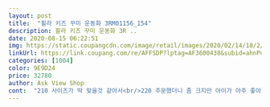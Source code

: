 ```yaml
---
layout: post 
title:  "휠라 키즈 꾸미 운동화 3RM01156_154" 
description: 휠라 키즈 꾸미 운동화 3R ..
date: 2020-08-15 06:22:51 
img: https://static.coupangcdn.com/image/retail/images/2020/02/14/18/2/cd9114a7-8366-4a0a-9e95-cae4ceb236a7.jpg 
linkUrl: https://link.coupang.com/re/AFFSDP?lptag=AF3600438&subid=ahnPublicAsk&pageKey=1343370901&itemId=2370803329&vendorItemId=70270151451&traceid=V0-113-a5ed44b3c07c5751 
categories: [1004] 
color: 9E9D24 
price: 32780 
author: Ask View Shop 
cont:  "210 사이즈가 딱 맞을것 같아서<br/>220 주문했더니 좀 크지만 아이가 아주 좋아합니다<br/>♡요거 190사이즈 재입고알람 설정해<br/>가볍구요.<br/> 높이도 넉넉해서<br/>나 까짐이 심한데 아이는 너무 좋아해요<br/>놓고 한달 넘게 기다린것 같아요 색상<br/>때문에 때타고 앞코까짐 있지만 저희딸<br/>또 신기고 싶어서 두사이즈 업해서 주<br/>래미한테 잘어울리니 만족하며 신기네요<br/>만 쿠팡이 젤 저렴하네요 만족합니다<br/>문했어요 색상이 밝아서 그런지 때탐이<br/>발볼 넓고, 발등 높은 아이한테도<br/>배송 잘 되었구요.<br/>신발도 좋아요.<br/><br/>사진보다 실물이 더 좋습니다.<br/><br/>신고 나가면 예쁘단 얘기도 많이 듣구요<br/>신발 자체가 잘 늘어나는 재질이고<br/>신을듯 합니다 그리고 치수가 반사이즈<br/>있을때 구매했네요 몇천원 더 주긴했지<br/>재구매 의사 있습니다.<br/><br/>정도 작게 나와서 딱 한 해용인데 사이즈<br/>지금 170신는 5세여아 190으로 주문<br/>지금 잘 신고 있는 운동화인데 내년에<br/>편안할 것 같습니다.<br/><br/>하니 넉넉하게 맞아서 내년까지 충분히<br/>현재 190사이즈 신는데, 발이 금방 크길래 200사이즈 주문했는데 너무 크지도 않고 넉넉하게 잘 맞아요.<br/> 운동화 재질이 말랑말랑 부드러워서 편하게 잘 신더라고요.<br/> 발 볼도 큰 편인데 아프지 않데요.<br/> 그리고 이 운동화가 사진빨이 안받더라고요.<br/> 사진에서 보는것보다 더 이뻐요.<br/> 가격도 맘에 들고, 배송도 와우배송으로 바로 다음날 아침 받았어요.<br/> 원래 리뷰 안쓰는데 너무 맘에 들어서 사진까지 찍어서 올립니다 ㅋ<br/>" 
---
```

